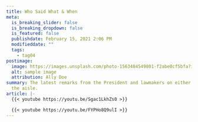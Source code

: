 ```yaml
---
title: Who Said What & When
meta:
  is_breaking_slider: false
  is_breaking_dropdown: false
  is_featured: false
  publishdate: February 15, 2021 2:06 PM
  modifieddate: ""
  tags:
    - tag04
postimage:
  image: https://images.unsplash.com/photo-1563484549801-f2abe0cf5bfa?ixlib=rb-1.2.1&ixid=MXwxMjA3fDB8MHxwaG90by1wYWdlfHx8fGVufDB8fHw%3D&auto=format&fit=crop&w=1868&q=80
  alt: sample image
  attribution: Ally Doe
summary: The latest remarks from the President and lawmakers on either side of
  the aisle.
article: |-
  {{< youtube https://youtu.be/Sgac1LkhZs0 >}}

  {{< youtube https://youtu.be/FYPHo8Q9ulI >}}
---
```

